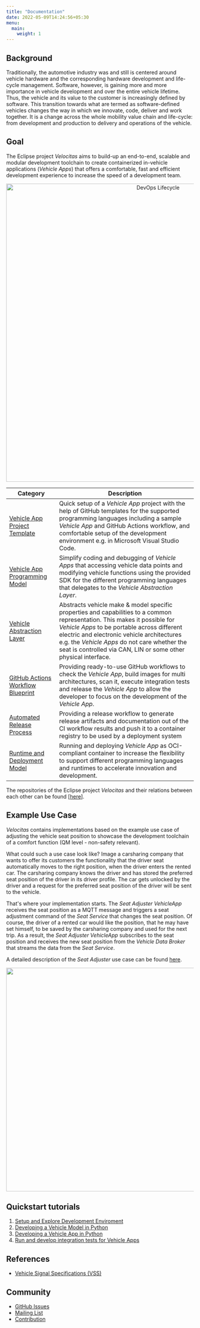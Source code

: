 ```yaml
---
title: "Documentation"
date: 2022-05-09T14:24:56+05:30
menu:
  main:
    weight: 1
---
```


## Background

Traditionally, the automotive industry was and still is centered around vehicle hardware and the corresponding hardware development and life-cycle management. Software, however, is gaining more and more importance in vehicle development and over the entire vehicle lifetime. Thus, the vehicle and its value to the customer is increasingly defined by software. This transition towards what are termed as software-defined vehicles changes the way in which we innovate, code, deliver and work together. It is a change across the whole mobility value chain and life-cycle: from development and production to delivery and operations of the vehicle.

## Goal

The Eclipse project _Velocitas_ aims to build-up an end-to-end, scalable and modular development toolchain to create containerized in-vehicle applications (_Vehicle Apps_) that offers a comfortable, fast and efficient development experience to increase the speed of a development team.

<p align="center">
  <img src="/assets/devOps8.png" alt="DevOps Lifecycle" width="800"/>
</p>

| Category                                                                                              | Description                                                                                                                                                                                                                                                                                                                   |
| ----------------------------------------------------------------------------------------------------- | ----------------------------------------------------------------------------------------------------------------------------------------------------------------------------------------------------------------------------------------------------------------------------------------------------------------------------- |
| [Vehicle App Project Template](https://github.com/eclipse-velocitas/vehicle-app-python-template) | Quick setup of a _Vehicle App_ project with the help of GitHub templates for the supported programming languages including a sample _Vehicle App_ and GitHub Actions workflow, and comfortable setup of the development environment e.g. in Microsoft Visual Studio Code.                                                     |
| [Vehicle App Programming Model](/docs/development-model.md)                                           | Simplify coding and debugging of _Vehicle Apps_ that accessing vehicle data points and modifying vehicle functions using the provided SDK for the different programming languages that delegates to the _Vehicle Abstraction Layer_.                                                                                          |
| [Vehicle Abstraction Layer](docs/val/README.md)                                                       | Abstracts vehicle make & model specific properties and capabilities to a common representation. This makes it possible for _Vehicle Apps_ to be portable across different electric and electronic vehicle architectures e.g. the _Vehicle Apps_ do not care whether the seat is controlled via CAN, LIN or some other physical interface. |
| [GitHub Actions Workflow Blueprint](/docs/concepts/vehicle_app_releases/#ci-workflow-ciyml)           | Providing ready-to-use GitHub workflows to check the _Vehicle App_, build images for multi architectures, scan it, execute integration tests and release the _Vehicle App_ to allow the developer to focus on the development of the _Vehicle App_.                                                                           |
| [Automated Release Process](/docs/concepts/vehicle_app_releases/#release-workflow-releaseyml)         | Providing a release workflow to generate release artifacts and documentation out of the CI workflow results and push it to a container registry to be used by a deployment system                                                                                                                                             |
| [Runtime and Deployment Model](docs/runtime-deployment-model.md)                                      | Running and deploying _Vehicle App_ as OCI-compliant container to increase the flexibility to support different programming languages and runtimes to accelerate innovation and development.                                                                                                                              |

The repositories of the Eclipse project _Velocitas_ and their relations between each other can be found [[here](docs/repository_overview.md)].

## Example Use Case

_Velocitas_ contains implementations based on the example use case of adjusting the vehicle seat position to showcase the development toolchain of a comfort function (QM level - non-safety relevant).

What could such a use case look like? Image a carsharing company that wants to offer its customers the functionality that the driver seat automatically moves to the right position, when the driver enters the rented car. The carsharing company knows the driver and has stored the preferred seat position of the driver in its driver profile. The car gets unlocked by the driver and a request for the preferred seat position of the driver will be sent to the vehicle.

That's where your implementation starts. The _Seat Adjuster VehicleApp_ receives the seat position as a MQTT message and triggers a seat adjustment command of the _Seat Service_ that changes the seat position. Of course, the driver of a rented car would like the position, that he may have set himself, to be saved by the carsharing company and used for the next trip. As a result, the _Seat Adjuster VehicleApp_ subscribes to the seat position and receives the new seat position from the _Vehicle Data Broker_ that streams the data from the _Seat Service_.

A detailed description of the _Seat Adjuster_ use case can be found [here](docs/seat_adjuster_use_case.md).

<p align="center">
  <a href="/docs/seat_adjuster_use_case.md" alt="Use Case"><img src="/assets/SeatAdjuster-dataflow.svg" width="600"/></a>
</p>

## Quickstart tutorials

1. [Setup and Explore Development Enviroment](/docs/setup_and_explore_development_environment.md)
1. [Developing a Vehicle Model in Python](/docs/python-sdk/tutorial_how_to_create_a_vehicle_model.md)
1. [Developing a Vehicle App in Python](/docs/python-sdk/tutorial_how_to_create_a_vehicle_app.md)
1. [Run and develop integration tests for Vehicle Apps](/docs/integration_tests.md)

## References

- [Vehicle Signal Specifications (VSS)](https://github.com/COVESA/vehicle_signal_specification)

## Community

- [GitHub Issues]()
- [Mailing List](https://accounts.eclipse.org/mailing-list/velocitas-dev)
- [Contribution](/docs/contributing/contribution)


